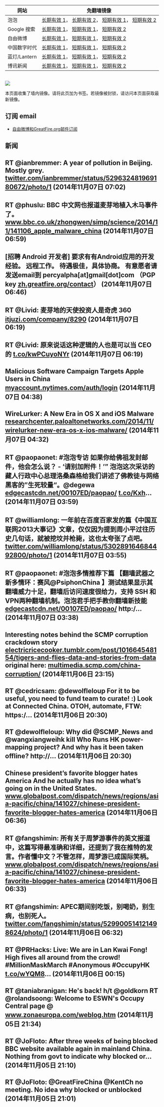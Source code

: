 <table>
    <thead>
        <tr>
            <th>网站</th>
            <th>免翻墙镜像</th>
        </tr>
    </thead>
    <tbody>    
        <tr>
            <td>泡泡</td>
            <td>            
                <a href="https://cs23.wpc.edgecastcdn.net/80107EF/soft.pingfan.pw/paopao/" target="jx1">长期有效 1</a>，            
                <a href="https://edgecastcdn.net/00107ED/paopao/" target="jx2">长期有效 2</a>，            
                <a href="https://paopao3.azurewebsites.net" target="jx3">短期有效 1</a>，            
                <a href="https://d19ysv8o6fv16v.cloudfront.net" target="jx4">短期有效 2</a>
            </td>
        </tr>    
        <tr>
            <td>Google 搜索</td>
            <td>            
                <a href="https://edgecastcdn.net/00107ED/g/" target="jx5">长期有效 1</a>，            
                <a href="https://865ba.azurewebsites.net" target="jx6">短期有效 1</a>，            
                <a href="https://d3vv89cvqbrqlq.cloudfront.net" target="jx7">短期有效 2</a>
            </td>
        </tr>    
        <tr>
            <td>自由微博</td>
            <td>            
                <a href="https://edgecastcdn.net/00107ED/freeweibo/" target="jx8">长期有效 1</a>，            
                <a href="https://fw6.azurewebsites.net" target="jx9">短期有效 1</a>，            
                <a href="https://d2fstso2jh4dhr.cloudfront.net" target="jx10">短期有效 2</a>
            </td>
        </tr>    
        <tr>
            <td>中国数字时代</td>
            <td>            
                <a href="https://edgecastcdn.net/00107ED/cdt/" target="jx11">长期有效 1</a>，            
                <a href="https://39bf.azurewebsites.net" target="jx12">短期有效 1</a>，            
                <a href="https://dazdu2iuzl72b.cloudfront.net" target="jx13">短期有效 2</a>
            </td>
        </tr>    
        <tr>
            <td>蓝灯/Lantern</td>
            <td>            
                <a href="https://edgecastcdn.net/00107ED/lantern/" target="jx14">长期有效 1</a>，            
                <a href="https://c7511.azurewebsites.net" target="jx15">短期有效 1</a>，            
                <a href="https://dx1djqjpnvurw.cloudfront.net" target="jx16">短期有效 2</a>
            </td>
        </tr>    
        <tr>
            <td>博讯新闻</td>
            <td>            
                <a href="https://wpc.a8b5.edgecastcdn.net/80107EF/soft.pingfan.pw/boxun/" target="jx17">长期有效 1</a>，            
                <a href="https://boxun2.azurewebsites.net" target="jx18">短期有效 1</a>，            
                <a href="https://d3588w5hqzcepn.cloudfront.net" target="jx19">短期有效 2</a>
            </td>
        </tr>
    </tbody>
</table>
<br/>
<img src="https://raw.githubusercontent.com/greatfire/z/master/logos.gif" />

本页面收集了墙内镜像。请将此页加为书签。若镜像被封锁，请访问本页面获取最新镜像。

## 订阅 email
* <a href="https://b.us7.list-manage.com/subscribe?u=854fca58782082e0cbdf204a0&id=c78949b93c">自由微博和GreatFire.org邮件订阅</a>
    
## 新闻
RT @ianbremmer: A year of pollution in Beijing. Mostly grey. <a href="https://twitter.com/ianbremmer/status/529632481969180672/photo/1" target="_BLANK">twitter.com/ianbremmer/status/529632481969180672/photo/1</a> (2014年11月07日 07:02)
 ---
RT @phuslu: BBC 中文网也报道麦芽地植入木马事件了。<a href="http://www.bbc.co.uk/zhongwen/simp/science/2014/11/141106_apple_malware_china" target="_BLANK">www.bbc.co.uk/zhongwen/simp/science/2014/11/141106_apple_malware_china</a> (2014年11月07日 06:59)
 ---
[招聘 Android 开发者] 要求有有Android应用的开发经验。 远程工作。 待遇极佳，具体协商。 有意愿者请发送email到 percyalpha[at]gmail[dot]com （PGP key <a href="https://zh.greatfire.org/contact#alt" target="_BLANK">zh.greatfire.org/contact</a>） (2014年11月07日 06:46)
 ---
RT @Livid: 麦芽地的天使投资人是奇虎 360 <a href="http://itjuzi.com/company/8290" target="_BLANK">itjuzi.com/company/8290</a> (2014年11月07日 06:19)
 ---
RT @Livid: 原来说话这种逻辑的人也是可以当 CEO 的 <a href="http://t.co/kwPCuyoNYr" target="_BLANK">t.co/kwPCuyoNYr</a> (2014年11月07日 06:19)
 ---
Malicious Software Campaign Targets Apple Users in China  <a href="https://myaccount.nytimes.com/auth/login?URI=http%3A%2F%2Fbits.blogs.nytimes.com%2F2014%2F11%2F05%2Fmalicious-software-campaign-targets-apple-users-in-china%2F%3Fref%3Dtechnology%26_r%3D5&REFUSE_COOKIE_ERROR=SHOW_ERROR" target="_BLANK">myaccount.nytimes.com/auth/login</a> (2014年11月07日 04:38)
 ---
WireLurker: A New Era in OS X and iOS Malware <a href="http://researchcenter.paloaltonetworks.com/2014/11/wirelurker-new-era-os-x-ios-malware/" target="_BLANK">researchcenter.paloaltonetworks.com/2014/11/wirelurker-new-era-os-x-ios-malware/</a> (2014年11月07日 04:32)
 ---
RT @paopaonet: #泡泡专访 如果你给佛祖发封邮件，他会怎么说？ - ‘请别加附件！’” 泡泡这次采访的藏人行政中心总理洛桑森格给我们讲述了佛教徒与网络黑客的”生死较量“。@degewa <a href="https://edgecastcdn.net/00107ED/paopao/" target="_BLANK">edgecastcdn.net/00107ED/paopao/</a> <a href="http://t.co/Kxh" target="_BLANK">t.co/Kxh</a>… (2014年11月07日 03:59)
 ---
RT @williamlong: 一年前在百度百家发的篇《中国互联网2013大事记》文章，仅仅因为提到周小平过往历史几句话，就被挖坟并枪毙，这也太夸张了点吧。 <a href="https://twitter.com/williamlong/status/530289164684492800/photo/1" target="_BLANK">twitter.com/williamlong/status/530289164684492800/photo/1</a> (2014年11月07日 03:55)
 ---
RT @paopaonet: #泡泡多情推荐下篇 【翻墙武器之新多情环：赛风@PsiphonChina 】测试结果显示其翻墙威力十足，翻墙后访问速度很给力，支持 SSH 和VPN两种翻墙机制。泡泡君手把手教你翻墙新技能<a href="https://edgecastcdn.net/00107ED/paopao/?u=/article/253" target="_BLANK">edgecastcdn.net/00107ED/paopao/</a> http:/… (2014年11月07日 03:38)
 ---
Interesting notes behind the SCMP corruption crackdown story <a href="http://electricricecooker.tumblr.com/post/101664548154/tigers-and-flies-data-and-stories-from-data" target="_BLANK">electricricecooker.tumblr.com/post/101664548154/tigers-and-flies-data-and-stories-from-data</a> original here: <a href="http://multimedia.scmp.com/china-corruption/" target="_BLANK">multimedia.scmp.com/china-corruption/</a> (2014年11月06日 23:15)
 ---
RT @cedricsam: @dewolfleloup For it to be useful, you need to fund team to curate! :) Look at Connected China. OTOH, automate, FTW: https:/… (2014年11月06日 20:30)
 ---
RT @dewolfleloup: Why did @SCMP_News and @wangxiangweihk kill Who Runs HK power-mapping project? And why has it been taken offline? http://… (2014年11月06日 20:30)
 ---
Chinese president’s favorite blogger hates America
And he actually has no idea what’s going on in the United States. <a href="http://www.globalpost.com/dispatch/news/regions/asia-pacific/china/141027/chinese-president-favorite-blogger-hates-america" target="_BLANK">www.globalpost.com/dispatch/news/regions/asia-pacific/china/141027/chinese-president-favorite-blogger-hates-america</a> (2014年11月06日 06:36)
 ---
RT @fangshimin: 所有关于周梦游事件的英文报道中，这篇写得最准确和详细，还提到了我在推特的发言。作者懂中文？不管怎样，周梦游已成国际笑柄。 <a href="http://www.globalpost.com/dispatch/news/regions/asia-pacific/china/141027/chinese-president-favorite-blogger-hates-america" target="_BLANK">www.globalpost.com/dispatch/news/regions/asia-pacific/china/141027/chinese-president-favorite-blogger-hates-america</a> (2014年11月06日 06:33)
 ---
RT @fangshimin: APEC期间别吃饭，别喝奶，别生病，也别死人。 <a href="https://twitter.com/fangshimin/status/529900514121498624/photo/1" target="_BLANK">twitter.com/fangshimin/status/529900514121498624/photo/1</a> (2014年11月06日 06:32)
 ---
RT @PRHacks: Live: We are in Lan Kwai Fong! High fives all around from the crowd!  #MillionMaskMarch #Anonymous #OccupyHK <a href="http://t.co/wYQM8" target="_BLANK">t.co/wYQM8</a>… (2014年11月06日 00:15)
 ---
RT @taniabranigan: He's back! h/t @goldkorn RT @rolandsoong: Welcome to ESWN's Occupy Central page @ <a href="http://www.zonaeuropa.com/weblog.htm" target="_BLANK">www.zonaeuropa.com/weblog.htm</a> (2014年11月05日 21:34)
 ---
RT @JoFloto: After three weeks of being blocked BBC website available again in mainland China. Nothing from govt to indicate why blocked or… (2014年11月05日 21:10)
 ---
RT @JoFloto: @GreatFireChina  @KentCh no meeting. No idea why blocked or unblocked (2014年11月05日 21:01)
 ---
